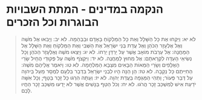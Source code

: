 # הנקמה במדינים - המתת השבויות הבוגרות וכל הזכרים

> לא יא: וַיִּקְחוּ אֶת כָּל הַשָּׁלָל וְאֵת כָּל הַמַּלְקוֹחַ בָּאָדָם וּבַבְּהֵמָה.
> לא יב: וַיָּבִאוּ אֶל מֹשֶׁה וְאֶל אֶלְעָזָר הַכֹּהֵן וְאֶל עֲדַת בְּנֵי יִשְׂרָאֵל אֶת הַשְּׁבִי וְאֶת הַמַּלְקוֹחַ וְאֶת הַשָּׁלָל אֶל הַמַּחֲנֶה:  אֶל עַרְבֹת מוֹאָב אֲשֶׁר עַל יַרְדֵּן יְרֵחוֹ.
> לא יג: וַיֵּצְאוּ מֹשֶׁה וְאֶלְעָזָר הַכֹּהֵן וְכָל נְשִׂיאֵי הָעֵדָה לִקְרָאתָם:  אֶל מִחוּץ לַמַּחֲנֶה.
> לא יד: וַיִּקְצֹף מֹשֶׁה עַל פְּקוּדֵי הֶחָיִל שָׂרֵי הָאֲלָפִים וְשָׂרֵי הַמֵּאוֹת הַבָּאִים מִצְּבָא הַמִּלְחָמָה.
> לא טו: וַיֹּאמֶר אֲלֵיהֶם מֹשֶׁה:  הַחִיִּיתֶם כָּל נְקֵבָה.
> לא טז: הֵן הֵנָּה הָיוּ לִבְנֵי יִשְׂרָאֵל בִּדְבַר בִּלְעָם לִמְסָר מַעַל בַּיהוָה עַל דְּבַר פְּעוֹר; וַתְּהִי הַמַּגֵּפָה בַּעֲדַת יְהוָה.
> לא יז: וְעַתָּה הִרְגוּ כָל זָכָר בַּטָּף; וְכָל אִשָּׁה יֹדַעַת אִישׁ לְמִשְׁכַּב זָכָר הֲרֹגוּ.
> לא יח: וְכֹל הַטַּף בַּנָּשִׁים אֲשֶׁר לֹא יָדְעוּ מִשְׁכַּב זָכָר הַחֲיוּ לָכֶם. 
 

